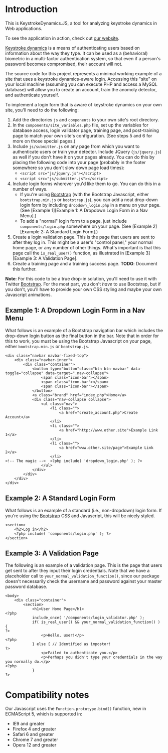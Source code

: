 Introduction
===============

This is KeystrokeDynamics.JS, a tool for analyzing keystroke dynamics in Web applications.

To see the application in action, check out [our website](http://www.tylerayoung.com/keystroke/).

[Keystroke dynamics](http://en.wikipedia.org/wiki/Keystroke_dynamics) is a means of authenticating users based on information about the way they type. It can be used as a (behavioral) biometric in a multi-factor authentication system, so that even if a person's password becomes compromised, their account will not.

The source code for this project represents a minimal working example of a site that uses a keystroke dynamics-aware login. Accessing this "site" on your local machine (assuming you can execute PHP and access a MySQL database) will allow you to create an account, train the anomoly detector, and authenticate yourself.

To implement a login form that is aware of keystroke dynamics on your own site, you'll need to do the following:

1. Add the directories `js` and `components` to your own site's root directory.
2. In the `components/site_variables.php` file, set up the variables
for database access, login validator page, training page, and post-training page to match your own site's configuration. (See steps 5 and 6 for more on those special pages.)
3. Include `js/submitter.js` on any page from which you want to authenticate users or train your detector. Include JQuery (`js/jquery.js`) as well if you don't have it on your pages already. You can do this by placing the following code into your page (probably in the footer somewhere so you don't slow down page load times):
	- `<script src="js/jquery.js"></script>`
	- `<script src="js/submitter.js"></script>`
4. Include login forms wherever you'd like them to go. You can do this in a number of ways.
    - If you're using [Bootstrap][] (with the Bootstrap Javascript, either `bootstrap.min.js` or `bootstrap.js`), you can add a neat drop-down login form by including `dropdown_login.php` in a menu on your page. (See [Example 1][Example 1: A Dropdown Login Form in a Nav Menu].)
	- To add a "normal" login form to a page, just include
      `components/login.php` somewhere on your page. (See [Example 2][Example 2: A Standard Login Form].)
5. Create a login validation page. This is the page that users are sent to after they log in. This might be a user's "control panel," your normal home page, or any number of other things. What's important is that this page call the `is_real_user()` function, as illustrated in [Example 3][Example 3: A Validation Page].
6. Create a training page and a training success page. **TODO**: Document this further.
	
**Note**: For this code to be a true drop-in solution, you'll need to use it with Twitter [Bootstrap][]. For the most part, you don't *have* to use Bootstrap, but if you don't, you'll have to provide your own CSS styling and maybe your own Javascript animations.

[Bootstrap]: http://twitter.github.com/bootstrap/
	
## Example 1: A Dropdown Login Form in a Nav Menu ##
What follows is an example of a Bootstrap navigation bar which includes the drop-down login button as the final button in the bar. Note that in order for this to work, you must be using the Bootstrap Javascript on your page, either `bootstrap.min.js` or `bootstrap.js`.

	<div class="navbar navbar-fixed-top">
		<div class="navbar-inner">
			<div class="container">
				<button type="button"class="btn btn-navbar" data-toggle="collapse" data-target=".nav-collapse">
					<span class="icon-bar"></span>
					<span class="icon-bar"></span>
					<span class="icon-bar"></span>
				</button>
				<a class="brand" href="index.php">Home</a>
				<div class="nav-collapse collapse">
					<ul class="nav">
						<li class="">
							<a href="create_account.php">Create Account</a>
						</li>
						<li class="">
							<a href="http://www.other.site">Example Link 1</a>
						</li>
						<li class="">
							<a href="www.other.site/page">Example Link 2</a>
						</li>
	<!-- The magic -->  <?php include( 'dropdown_login.php' ); ?>
					</ul>
				</div>				
			</div>
		</div>
	</div>


## Example 2: A Standard Login Form ##
What follows is an example of a standard (i.e., non-dropdown) login form. If you're using the [Bootstrap][] CSS and Javascript, this will be nicely styled.

	<section>
		<h2>Log in</h2>
		<?php include( 'components/login.php' ); ?>
	</section>

## Example 3: A Validation Page ##
The following is an example of a validation page. This is the page that users get sent to after they input their login credentials. Note that we have a placeholder call to `your_normal_validation_function()`, since our package doesn't necessarily check the username and password against your master password database.

    <body>		
		<div class="container">
			<section>
				<h1>User Home Page</h1>
	<?php
				include_once( '/components/login_validator.php' );
				if( is_real_user() && your_normal_validation_function() ) {
	?>              
                    <p>Hello, user!</p>
	<?php		
	            } else { // Identified as impostor!
	?>          
		            <p>Failed to authenticate you.</p>
					<p>Perhaps you didn't type your credentials in the way you normally do.</p>
	<?php		
	            }
	?>					

Compatibility notes
======================
Our Javascript uses the `Function.prototype.bind()` function, new in
ECMAScript 5, which is supported in:
- IE9 and greater
- Firefox 4 and greater
- Safari 6 and greater
- Chrome 7 and greater
- Opera 12 and greater
